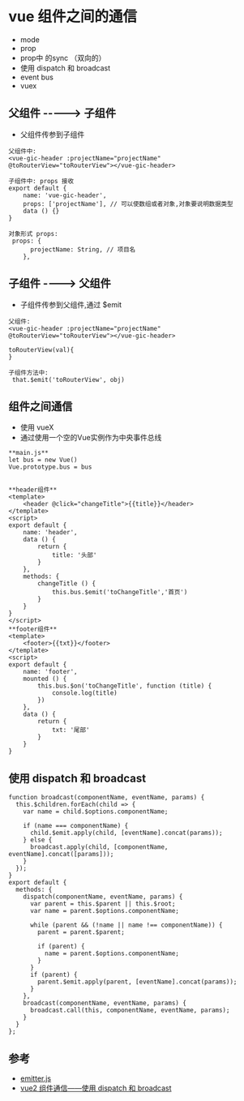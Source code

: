 # vue 组件之间的通信

- mode
- prop
- prop中 的sync （双向的）
- 使用 dispatch 和 broadcast
- event bus
- vuex



## 父组件 -----> 子组件

- 父组件传参到子组件

```
父组件中:
<vue-gic-header :projectName="projectName"   @toRouterView="toRouterView"></vue-gic-header>

子组件中: props 接收
export default {
    name: 'vue-gic-header',
    props: ['projectName'], // 可以使数组或者对象,对象要说明数据类型
    data () {}
}

对象形式 props:
 props: {
      projectName: String, // 项目名
    },
```

## 子组件 ----> 父组件
- 子组件传参到父组件,通过 $emit
```
父组件:
<vue-gic-header :projectName="projectName"   @toRouterView="toRouterView"></vue-gic-header>

toRouterView(val){
}

子组件方法中:
 that.$emit('toRouterView', obj)
```

## 组件之间通信

- 使用 vueX
- 通过使用一个空的Vue实例作为中央事件总线
```
**main.js**
let bus = new Vue()
Vue.prototype.bus = bus


**header组件**
<template>
    <header @click="changeTitle">{{title}}</header>
</template>
<script>
export default {
    name: 'header',
    data () {
        return {
            title: '头部'
        }
    },
    methods: {
        changeTitle () {
            this.bus.$emit('toChangeTitle','首页')
        }
    }
}
</script>
**footer组件**
<template>
    <footer>{{txt}}</footer>
</template>
<script>
export default {
    name: 'footer',
    mounted () {
        this.bus.$on('toChangeTitle', function (title) {
            console.log(title)
        })
    },
    data () {
        return {
            txt: '尾部'
        }
    }
}
```


## 使用 dispatch 和 broadcast

```
function broadcast(componentName, eventName, params) {
  this.$children.forEach(child => {
    var name = child.$options.componentName;

    if (name === componentName) {
      child.$emit.apply(child, [eventName].concat(params));
    } else {
      broadcast.apply(child, [componentName, eventName].concat([params]));
    }
  });
}
export default {
  methods: {
    dispatch(componentName, eventName, params) {
      var parent = this.$parent || this.$root;
      var name = parent.$options.componentName;

      while (parent && (!name || name !== componentName)) {
        parent = parent.$parent;

        if (parent) {
          name = parent.$options.componentName;
        }
      }
      if (parent) {
        parent.$emit.apply(parent, [eventName].concat(params));
      }
    },
    broadcast(componentName, eventName, params) {
      broadcast.call(this, componentName, eventName, params);
    }
  }
};
```

## 参考
- [emitter.js](https://github.com/ElemeFE/element/blob/dev/src/mixins/emitter.js)
- [vue2 组件通信——使用 dispatch 和 broadcast](https://lz5z.com/vue2%E7%BB%84%E4%BB%B6%E9%80%9A%E4%BF%A1-%E4%BD%BF%E7%94%A8dispatch%E5%92%8Cbroadcast/)

